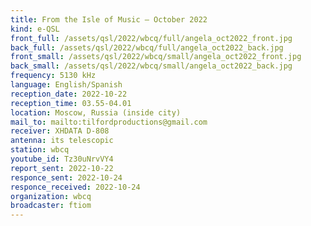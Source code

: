 ```yaml
---
title: From the Isle of Music — October 2022
kind: e-QSL
front_full: /assets/qsl/2022/wbcq/full/angela_oct2022_front.jpg
back_full: /assets/qsl/2022/wbcq/full/angela_oct2022_back.jpg
front_small: /assets/qsl/2022/wbcq/small/angela_oct2022_front.jpg
back_small: /assets/qsl/2022/wbcq/small/angela_oct2022_back.jpg
frequency: 5130 kHz
language: English/Spanish
reception_date: 2022-10-22
reception_time: 03.55-04.01
location: Moscow, Russia (inside city)
mail_to: mailto:tilfordproductions@gmail.com
receiver: XHDATA D-808
antenna: its telescopic
station: wbcq
youtube_id: Tz30uNrvVY4
report_sent: 2022-10-22
responce_sent: 2022-10-24
responce_received: 2022-10-24
organization: wbcq
broadcaster: ftiom
---
```

